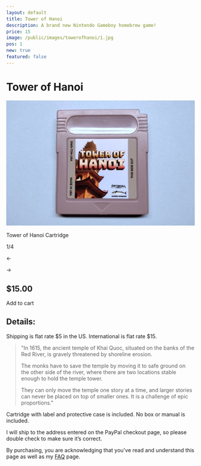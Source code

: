 ```yaml
---
layout: default
title: Tower of Hanoi
description: A brand new Nintendo Gameboy homebrew game!
price: 15
image: /public/images/towerofhanoi/1.jpg
pos: 1
new: true
featured: false
---
```

# Tower of Hanoi

<div class="gallery">
	<img src="/public/images/towerofhanoi/1.jpg" alt="Tower of Hanoi Cartridge" id="gallery_image" onclick="cycle(1); return false;">
	<p id="gallery_subtitle">Tower of Hanoi Cartridge</p>
	<p id="gallery_pos_text">1/4</p>
	<div id="gallery_nav">
		<p id="gallery_nav_left" onclick="cycle(0); return false;">←</p>
		<p id="gallery_nav_right" onclick="cycle(1); return false;">→</p>
	</div>
</div>

## $15.00

<form id="paypal" target="paypal" action="https://www.paypal.com/cgi-bin/webscr" method="post">
<input type="hidden" name="cmd" value="_s-xclick">
<input type="hidden" name="hosted_button_id" value="EMWQ2MF4744YS">
</form>


<div class="addToCart noselect" onclick="addToCart()">
  Add to cart
</div>

## Details:

Shipping is flat rate $5 in the US. International is flat rate $15.

>"In 1615, the ancient temple of Khai Quoc, situated on the banks of the Red River, is gravely threatened by shoreline erosion.
>
>The monks have to save the temple by moving it to safe ground on the other side of the river, where there are two locations stable enough to hold the temple tower.
>
>They can only move the temple one story at a time, and larger stories can never be placed on top of smaller ones. It is a challenge of epic proportions."

Cartridge with label and protective case is included. No box or manual is included.

I will ship to the address entered on the PayPal checkout page, so please double check to make sure it’s correct.

By purchasing, you are acknowledging that you've read and understand this page as well as my [FAQ](/faq) page.

<script src="{{ site.baseurl }}public/js/towerofhanoigallery.js"></script>
